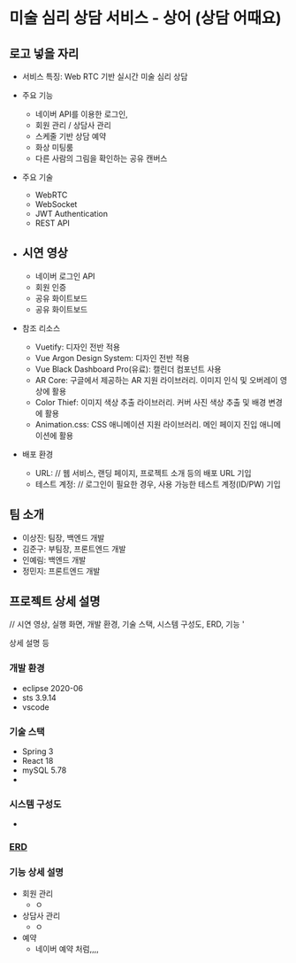 # 미술 심리 상담 서비스 - 상어 (상담 어때요)
## 로고 넣을 자리

* 서비스 특징: Web RTC 기반 실시간 미술 심리 상담
* 주요 기능
  - 네이버 API를 이용한 로그인, 
  - 회원 관리 / 상담사 관리
  - 스케줄 기반 상담 예약
  - 화상 미팅룸
  - 다른 사람의 그림을 확인하는 공유 캔버스
* 주요 기술
  - WebRTC
  - WebSocket
  - JWT Authentication
  - REST API

* 시연 영상
  - 
  - 네이버 로그인 API
  - 회원 인증
  - 공유 화이트보드
  - 공유 화이트보드

* 참조 리소스
  * Vuetify: 디자인 전반 적용
  * Vue Argon Design System: 디자인 전반 적용
  * Vue Black Dashboard Pro(유료): 캘린더 컴포넌트 사용
  * AR Core: 구글에서 제공하는 AR 지원 라이브러리. 이미지 인식 및 오버레이 영상에 활용
  * Color Thief: 이미지 색상 추출 라이브러리. 커버 사진 색상 추출 및 배경 변경에 활용
  * Animation.css: CSS 애니메이션 지원 라이브러리. 메인 페이지 진입 애니메이션에 활용
* 배포 환경
  - URL: // 웹 서비스, 랜딩 페이지, 프로젝트 소개 등의 배포 URL 기입
  - 테스트 계정: // 로그인이 필요한 경우, 사용 가능한 테스트 계정(ID/PW) 기입

<!-- 자유 양식 -->

## 팀 소개
* 이상진: 팀장, 백엔드 개발
* 김준구: 부팀장, 프론트엔드 개발
* 인예림: 백엔드 개발
* 정민지: 프론트엔드 개발

<!-- 자유 양식 -->

## 프로젝트 상세 설명

// 시연 영상, 실행 화면, 개발 환경, 기술 스택, 시스템 구성도, ERD, 기능 '

상세 설명 등
### 개발 환경
- eclipse 2020-06
- sts 3.9.14
- vscode 


### 기술 스택
- Spring 3
- React 18
- mySQL 5.78
- 

### 시스템 구성도
-

### [ERD](https://www.erdcloud.com/d/fj9adz4HAg2kJBc5e)


### 기능 상세 설명
- 회원 관리
  - ㅇ
- 상담사 관리
  - ㅇ
- 예약
  - 네이버 예약 처럼,,,,
